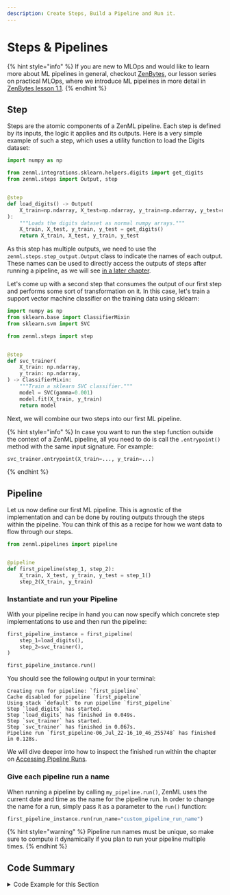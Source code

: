 ```yaml
---
description: Create Steps, Build a Pipeline and Run it.
---
```


# Steps & Pipelines

{% hint style="info" %}
If you are new to MLOps and would like to learn more about ML pipelines in 
general, checkout [ZenBytes](https://github.com/zenml-io/zenbytes), our lesson
series on practical MLOps, where we introduce ML pipelines in more detail in
[ZenBytes lesson 1.1](https://github.com/zenml-io/zenbytes/blob/main/1-1_Pipelines.ipynb).
{% endhint %}

## Step

Steps are the atomic components of a ZenML pipeline. Each step is defined by its
inputs, the logic it applies and its outputs. Here is a very simple example of
such a step, which uses a utility function to load the Digits dataset:

```python
import numpy as np

from zenml.integrations.sklearn.helpers.digits import get_digits
from zenml.steps import Output, step


@step
def load_digits() -> Output(
    X_train=np.ndarray, X_test=np.ndarray, y_train=np.ndarray, y_test=np.ndarray
):
    """Loads the digits dataset as normal numpy arrays."""
    X_train, X_test, y_train, y_test = get_digits()
    return X_train, X_test, y_train, y_test
```

As this step has multiple outputs, we need to use the
`zenml.steps.step_output.Output` class to indicate the names of each output. 
These names can be used to directly access the outputs of steps after running
a pipeline, as we will see [in a later chapter](./post-execution-workflow.md).

Let's come up with a second step that consumes the output of our first step and
performs some sort of transformation on it. In this case, let's train a support
vector machine classifier on the training data using sklearn:

```python
import numpy as np
from sklearn.base import ClassifierMixin
from sklearn.svm import SVC

from zenml.steps import step


@step
def svc_trainer(
    X_train: np.ndarray,
    y_train: np.ndarray,
) -> ClassifierMixin:
    """Train a sklearn SVC classifier."""
    model = SVC(gamma=0.001)
    model.fit(X_train, y_train)
    return model
```

Next, we will combine our two steps into our first ML pipeline.

{% hint style="info" %}
In case you want to run the step function outside the context of a ZenML 
pipeline, all you need to do is call the `.entrypoint()` method with the same
input signature. For example:

```python
svc_trainer.entrypoint(X_train=..., y_train=...)
```
{% endhint %}

## Pipeline

Let us now define our first ML pipeline. This is agnostic of the implementation and can be
done by routing outputs through the steps within the pipeline. You can think of
this as a recipe for how we want data to flow through our steps.

```python
from zenml.pipelines import pipeline


@pipeline
def first_pipeline(step_1, step_2):
    X_train, X_test, y_train, y_test = step_1()
    step_2(X_train, y_train)
```

### Instantiate and run your Pipeline

With your pipeline recipe in hand you can now specify which concrete step
implementations to use and then run the pipeline:

```python
first_pipeline_instance = first_pipeline(
    step_1=load_digits(),
    step_2=svc_trainer(),
)

first_pipeline_instance.run()
```

You should see the following output in your terminal:

```shell
Creating run for pipeline: `first_pipeline`
Cache disabled for pipeline `first_pipeline`
Using stack `default` to run pipeline `first_pipeline`
Step `load_digits` has started.
Step `load_digits` has finished in 0.049s.
Step `svc_trainer` has started.
Step `svc_trainer` has finished in 0.067s.
Pipeline run `first_pipeline-06_Jul_22-16_10_46_255748` has finished in 0.128s.
```

We will dive deeper into how to inspect the finished run within the chapter on
[Accessing Pipeline Runs](./post-execution-workflow.md).

### Give each pipeline run a name

When running a pipeline by calling `my_pipeline.run()`, ZenML uses the current
date and time as the name for the pipeline run. In order to change the name
for a run, simply pass it as a parameter to the `run()` function:

```python
first_pipeline_instance.run(run_name="custom_pipeline_run_name")
```

{% hint style="warning" %}
Pipeline run names must be unique, so make sure to compute it dynamically if you
plan to run your pipeline multiple times.
{% endhint %}

## Code Summary

<details>
    <summary>Code Example for this Section</summary>

```python
import numpy as np
from sklearn.base import ClassifierMixin
from sklearn.svm import SVC

from zenml.integrations.sklearn.helpers.digits import get_digits
from zenml.steps import Output, step
from zenml.pipelines import pipeline


@step
def load_digits() -> Output(
    X_train=np.ndarray, X_test=np.ndarray, y_train=np.ndarray, y_test=np.ndarray
):
    """Loads the digits dataset as normal numpy arrays."""
    X_train, X_test, y_train, y_test = get_digits()
    return X_train, X_test, y_train, y_test


@step
def svc_trainer(
    X_train: np.ndarray,
    y_train: np.ndarray,
) -> ClassifierMixin:
    """Train a sklearn SVC classifier."""
    model = SVC(gamma=0.001)
    model.fit(X_train, y_train)
    return model


@pipeline
def first_pipeline(step_1, step_2):
    X_train, X_test, y_train, y_test = step_1()
    step_2(X_train, y_train)


first_pipeline_instance = first_pipeline(
    step_1=load_digits(),
    step_2=svc_trainer(),
)

first_pipeline_instance.run()
```

</details>
